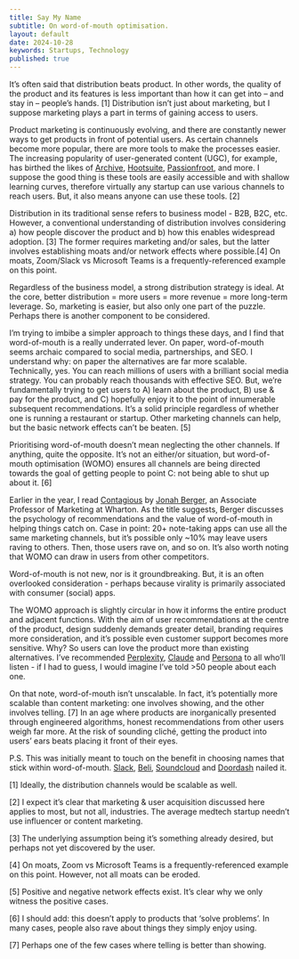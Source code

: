 ```yaml
---
title: Say My Name
subtitle: On word-of-mouth optimisation.
layout: default
date: 2024-10-28
keywords: Startups, Technology
published: true
---
```


It’s often said that distribution beats product. In other words, the quality of the product and its features is less important than how it can get into – and stay in – people’s hands. \[1\] Distribution isn’t just about marketing, but I suppose marketing plays a part in terms of gaining access to users.

Product marketing is continuously evolving, and there are constantly newer ways to get products in front of potential users. As certain channels become more popular, there are more tools to make the processes easier. The increasing popularity of user-generated content (UGC), for example, has birthed the likes of [Archive](https://archive.com/), [Hootsuite](https://hootsuite.com/), [Passionfroot](https://passionfroot.me/), and more. I suppose the good thing is these tools are easily accessible and with shallow learning curves, therefore virtually any startup can use various channels to reach users. But, it also means anyone can use these tools. \[2\]

Distribution in its traditional sense refers to business model - B2B, B2C, etc. However, a conventional understanding of distribution involves considering a) how people discover the product and b) how this enables widespread adoption. \[3\] The former requires marketing and/or sales, but the latter involves establishing moats and/or network effects where possible.\[4\] On moats, Zoom/Slack vs Microsoft Teams is a frequently-referenced example on this point.

Regardless of the business model, a strong distribution strategy is ideal. At the core, better distribution = more users = more revenue = more long-term leverage. So, marketing is easier, but also only one part of the puzzle. Perhaps there is another component to be considered.

I’m trying to imbibe a simpler approach to things these days, and I find that word-of-mouth is a really underrated lever. On paper, word-of-mouth seems archaic compared to social media, partnerships, and SEO. I understand why: on paper the alternatives are far more scalable. Technically, yes. You can reach millions of users with a brilliant social media strategy. You can probably reach thousands with effective SEO. But, we’re fundamentally trying to get users to A) learn about the product, B) use & pay for the product, and C) hopefully enjoy it to the point of innumerable subsequent recommendations. It’s a solid principle regardless of whether one is running a restaurant or startup. Other marketing channels can help, but the basic network effects can’t be beaten. \[5\]

Prioritising word-of-mouth doesn’t mean neglecting the other channels. If anything, quite the opposite. It’s not an either/or situation, but word-of-mouth optimisation (WOMO) ensures all channels are being directed towards the goal of getting people to point C: not being able to shut up about it. \[6\]

Earlier in the year, I read [Contagious](https://www.amazon.co.uk/Contagious-Things-Catch-Jonah-Berger/dp/1451686579) by [Jonah Berger](https://marketing.wharton.upenn.edu/profile/jberger/), an Associate Professor of Marketing at Wharton. As the title suggests, Berger discusses the psychology of recommendations and the value of word-of-mouth in helping things catch on. Case in point: 20+ note-taking apps can use all the same marketing channels, but it’s possible only ~10% may leave users raving to others. Then, those users rave on, and so on. It’s also worth noting that WOMO can draw in users from other competitors.

Word-of-mouth is not new, nor is it groundbreaking. But, it is an often overlooked consideration - perhaps because virality is primarily associated with consumer (social) apps.

The WOMO approach is slightly circular in how it informs the entire product and adjacent functions. With the aim of user recommendations at the centre of the product, design suddenly demands greater detail, branding requires more consideration, and it’s possible even customer support becomes more sensitive. Why? So users can love the product more than existing alternatives. I’ve recommended [Perplexity](https://perplexity.ai/), [Claude](https://claude.ai/) and [Persona](https://withpersona.com/) to all who’ll listen - if I had to guess, I would imagine I’ve told >50 people about each one.

On that note, word-of-mouth isn’t unscalable. In fact, it’s potentially more scalable than content marketing: one involves showing, and the other involves telling. \[7\] In an age where products are inorganically presented through engineered algorithms, honest recommendations from other users weigh far more. At the risk of sounding cliché, getting the product into users’ ears beats placing it front of their eyes.

P.S. This was initially meant to touch on the benefit in choosing names that stick within word-of-mouth. [Slack](https://slack.com/), [Beli](https://beliapp.com/), [Soundcloud](https://soundcloud.com/) and [Doordash](https://doordash.com/) nailed it.

\[1\] Ideally, the distribution channels would be scalable as well.

\[2\] I expect it’s clear that marketing & user acquisition discussed here applies to most, but not all, industries. The average medtech startup needn’t use influencer or content marketing.

\[3\] The underlying assumption being it’s something already desired, but perhaps not yet discovered by the user.

\[4\] On moats, Zoom vs Microsoft Teams is a frequently-referenced example on this point. However, not all moats can be eroded.

\[5\] Positive and negative network effects exist. It’s clear why we only witness the positive cases.

\[6\] I should add: this doesn’t apply to products that ‘solve problems’. In many cases, people also rave about things they simply enjoy using.

\[7\] Perhaps one of the few cases where telling is better than showing.
